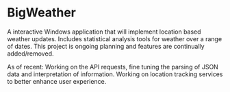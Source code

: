 # BigWeather
A interactive Windows application that will implement location based weather updates. Includes statistical analysis tools for weather over a range of dates. This project is ongoing planning and features are continually added/removed.

As of recent:
Working on the API requests, fine tuning the parsing of JSON data and interpretation of information. Working on location tracking services to better enhance user experience.

